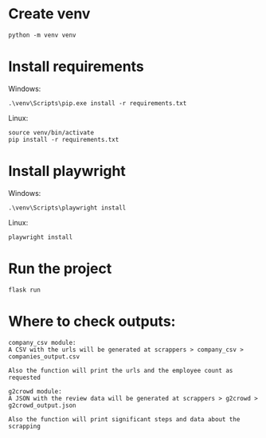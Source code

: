 # Create venv

```
python -m venv venv
```

# Install requirements

Windows:

```
.\venv\Scripts\pip.exe install -r requirements.txt
```

Linux:

```
source venv/bin/activate
pip install -r requirements.txt
```

# Install playwright

Windows:

```
.\venv\Scripts\playwright install
```

Linux:

```
playwright install
```

# Run the project

```
flask run
```

# Where to check outputs:

```
company_csv module:
A CSV with the urls will be generated at scrappers > company_csv > companies_output.csv

Also the function will print the urls and the employee count as requested
```

```
g2crowd module:
A JSON with the review data will be generated at scrappers > g2crowd > g2crowd_output.json

Also the function will print significant steps and data about the scrapping
```
